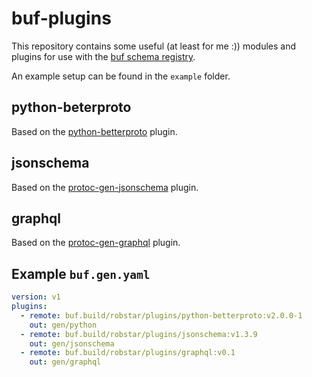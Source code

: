 # buf-plugins

This repository contains some useful (at least for me :)) modules and plugins for use with
the [buf schema registry](https://buf.build).

An example setup can be found in the `example` folder.

## python-beterproto

Based on the [python-betterproto](https://github.com/danielgtaylor/python-betterproto) plugin.

## jsonschema

Based on the [protoc-gen-jsonschema](https://github.com/chrusty/protoc-gen-jsonschema) plugin.

## graphql

Based on the [protoc-gen-graphql](https://github.com/martinxsliu/protoc-gen-graphql) plugin.

## Example `buf.gen.yaml`

```yaml
version: v1
plugins:
  - remote: buf.build/robstar/plugins/python-betterproto:v2.0.0-1
    out: gen/python
  - remote: buf.build/robstar/plugins/jsonschema:v1.3.9
    out: gen/jsonschema
  - remote: buf.build/robstar/plugins/graphql:v0.1
    out: gen/graphql
```
